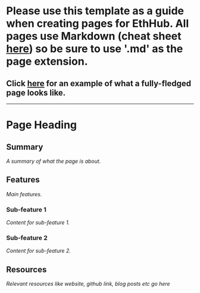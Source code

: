 # Please use this template as a guide when creating pages for EthHub. All pages use Markdown (cheat sheet [here](https://github.com/adam-p/markdown-here/wiki/Markdown-Cheatsheet)) so be sure to use **'.md'** as the page extension.
## Click [here](/built-on-ethereum/open-finance/stablecoins/crypto-backed/dai.md) for an example of what a fully-fledged page looks like.
------------------------
# Page Heading

## Summary

*A summary of what the page is about.*

## Features

*Main features.*

### Sub-feature 1

*Content for sub-feature 1.*

### Sub-feature 2

*Content for sub-feature 2.*

## Resources

*Relevant resources like website, github link, blog posts etc go here*
